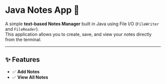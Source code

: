 # Java Notes App 📝

A simple **text-based Notes Manager** built in Java using File I/O (`FileWriter` and `FileReader`).  
This application allows you to create, save, and view your notes directly from the terminal.

---

## ✨ Features
- ✅ **Add Notes**
- ✅ **View All Notes**
